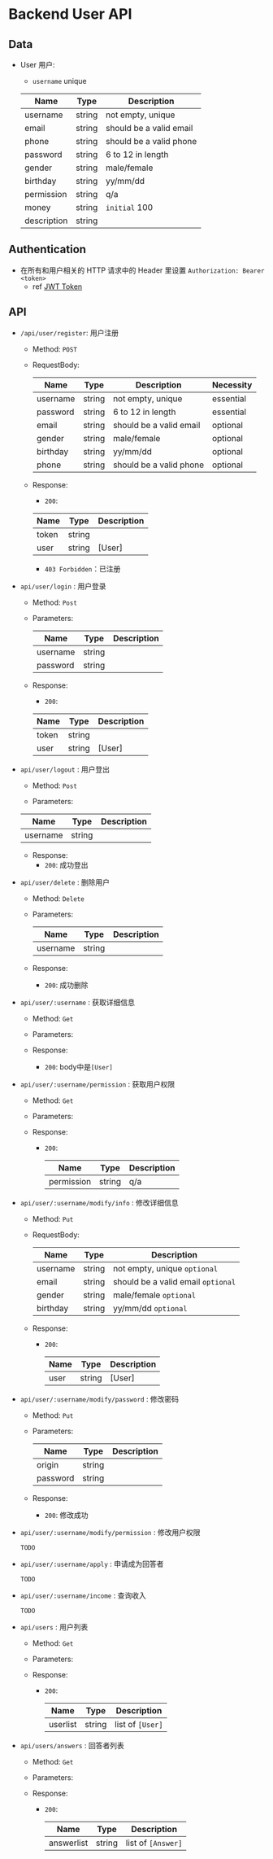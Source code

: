 # Backend User API


## Data


- User 用户:
  - `username` unique  

  | Name        | Type   | Description             |
  | --------    | ------ | ----------------------- |
  | username    | string | not empty, unique       |
  | email       | string | should be a valid email |
  | phone       | string | should be a valid phone |
  | password    | string | 6 to 12 in length       |
  | gender      | string | male/female             |
  | birthday    | string | yy/mm/dd                |
  | permission  | string | q/a                     |
  | money       | string | `initial` 100           |
  | description | string |                         |
 

## Authentication


- 在所有和用户相关的 HTTP 请求中的 Header 里设置 `Authorization: Bearer <token>`
  - ref [JWT Token](https://jwt.io/introduction)


## API


- `/api/user/register`: 用户注册
  
  - Method: `POST`
  
  - RequestBody:

    | Name     | Type   | Description             | Necessity |
    | -------- | ------ | ----------------------- | --------- |
    | username | string | not empty, unique       | essential |
    | password | string | 6 to 12 in length       | essential |
    | email    | string | should be a valid email | optional  |
    | gender   | string | male/female             | optional  |
    | birthday | string | yy/mm/dd                | optional  |
    | phone    | string | should be a valid phone | optional  |
  
  - Response:
    - `200`:
 
    | Name    | Type   | Description  |
    | ------- | ------ | ------------ |
    | token | string    |             |
    | user  | string    | [User]      |
        
    - `403 Forbidden`：已注册


- `api/user/login` : 用户登录
  
  - Method: `Post`

  - Parameters:

    | Name     | Type   | Description             |
    | -------- | ------ | ----------------------- |
    | username | string |                         |
    | password | string |                         |
  
  - Response:
    - `200`:

    | Name    | Type   | Description  |
    | ------- | ------ | ------------ |
    | token   | string |              |
    | user    | string | [User]       |


- `api/user/logout` : 用户登出
  
  - Method: `Post`
  
  - Parameters:

  | Name     | Type   | Description             |
  | -------- | ------ | ----------------------- |
  | username | string |                         | 

  - Response:
    - `200`: 成功登出


- `api/user/delete` : 删除用户
  
  - Method: `Delete`
  
  - Parameters:

    | Name     | Type   | Description             |
    | -------- | ------ | ----------------------- |
    | username | string |                         |
  
  - Response:
    - `200`: 成功删除
    
    
- `api/user/:username` : 获取详细信息
    
    - Method: `Get`
  
    - Parameters:
  
    - Response:
        - `200`: body中是`[User]`


- `api/user/:username/permission` : 获取用户权限
  
  - Method: `Get`
  
  - Parameters:
  
  - Response:
    - `200`:

      | Name      | Type   | Description             |
      | --------  | ------ | ----------------------- |
      | permission| string | q/a                     |
    

- `api/user/:username/modify/info` : 修改详细信息
  
  - Method: `Put`
  
  - RequestBody:

    | Name     | Type   | Description                       |
    | -------- | ------ | -----------------------           |
    | username | string | not empty, unique       `optional`|
    | email    | string | should be a valid email `optional`|
    | gender   | string | male/female             `optional`|
    | birthday | string | yy/mm/dd                `optional`|
  
  - Response:
    - `200`:

      | Name    | Type   | Description  |
      | ------- | ------ | ------------ |
      | user  | string    | [User]      |


- `api/user/:username/modify/password` : 修改密码
  
  - Method: `Put`
  
  - Parameters:

    | Name      | Type   | Description             |
    | --------  | ------ | ----------------------- |
    | origin    | string |                         |
    | password  | string |                         |
  
  - Response:
    - `200`: 修改成功


- `api/user/:username/modify/permission` : 修改用户权限
    ```
  TODO
  ```


- `api/user/:username/apply` : 申请成为回答者

    ```
  TODO
  ```


- `api/user/:username/income` : 查询收入

    ```
  TODO
  ```


- `api/users` : 用户列表
  
  - Method: `Get`
  
  - Parameters:
  
  - Response:
    - `200`:
      
      | Name     | Type      | Description      |
      | -------  | ------    | ------------     |
      | userlist | string    | list of `[User]` |
    
    
- `api/users/answers` : 回答者列表
  
  - Method: `Get`
  
  - Parameters:
  
  - Response:
    - `200`:
    
      | Name       | Type      | Description        |
      | -------    | ------    | ------------       |
      | answerlist | string    | list of `[Answer]` |
    